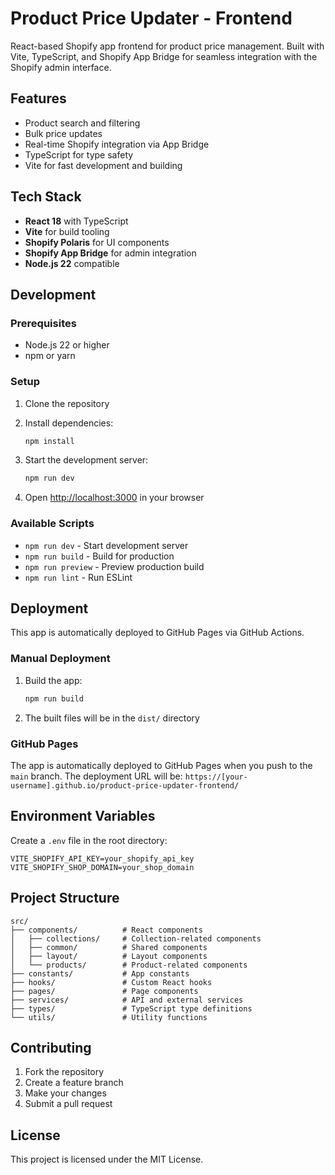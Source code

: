 # Product Price Updater - Frontend

React-based Shopify app frontend for product price management. Built with Vite, TypeScript, and Shopify App Bridge for seamless integration with the Shopify admin interface.

## Features

- Product search and filtering
- Bulk price updates
- Real-time Shopify integration via App Bridge
- TypeScript for type safety
- Vite for fast development and building

## Tech Stack

- **React 18** with TypeScript
- **Vite** for build tooling
- **Shopify Polaris** for UI components
- **Shopify App Bridge** for admin integration
- **Node.js 22** compatible

## Development

### Prerequisites

- Node.js 22 or higher
- npm or yarn

### Setup

1. Clone the repository
2. Install dependencies:
   ```bash
   npm install
   ```

3. Start the development server:
   ```bash
   npm run dev
   ```

4. Open [http://localhost:3000](http://localhost:3000) in your browser

### Available Scripts

- `npm run dev` - Start development server
- `npm run build` - Build for production
- `npm run preview` - Preview production build
- `npm run lint` - Run ESLint

## Deployment

This app is automatically deployed to GitHub Pages via GitHub Actions.

### Manual Deployment

1. Build the app:
   ```bash
   npm run build
   ```

2. The built files will be in the `dist/` directory

### GitHub Pages

The app is automatically deployed to GitHub Pages when you push to the `main` branch. The deployment URL will be:
`https://[your-username].github.io/product-price-updater-frontend/`

## Environment Variables

Create a `.env` file in the root directory:

```env
VITE_SHOPIFY_API_KEY=your_shopify_api_key
VITE_SHOPIFY_SHOP_DOMAIN=your_shop_domain
```

## Project Structure

```
src/
├── components/          # React components
│   ├── collections/     # Collection-related components
│   ├── common/          # Shared components
│   ├── layout/          # Layout components
│   └── products/        # Product-related components
├── constants/           # App constants
├── hooks/               # Custom React hooks
├── pages/               # Page components
├── services/            # API and external services
├── types/               # TypeScript type definitions
└── utils/               # Utility functions
```

## Contributing

1. Fork the repository
2. Create a feature branch
3. Make your changes
4. Submit a pull request

## License

This project is licensed under the MIT License.
